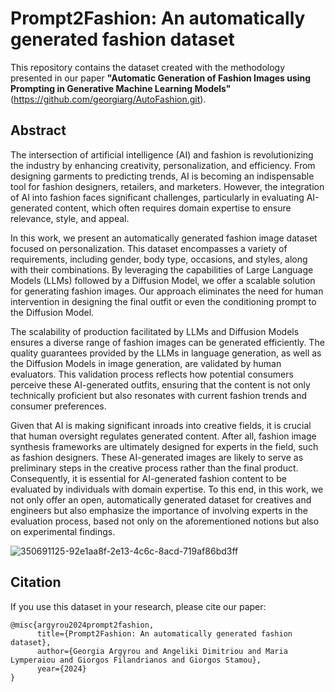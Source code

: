 # Prompt2Fashion: An automatically generated fashion dataset

This repository contains the dataset created with the methodology presented in our paper **"Automatic Generation of Fashion Images using Prompting in Generative Machine Learning Models"** (https://github.com/georgiarg/AutoFashion.git).


## Abstract

The intersection of artificial intelligence (AI) and fashion is revolutionizing the industry by enhancing creativity, personalization, and efficiency. From designing garments to predicting trends, AI is becoming an indispensable tool for fashion designers, retailers, and marketers. However, the integration of AI into fashion faces significant challenges, particularly in evaluating AI-generated content, which often requires domain expertise to ensure relevance, style, and appeal.

In this work, we present an automatically generated fashion image dataset focused on personalization. This dataset encompasses a variety of requirements, including gender, body type, occasions, and styles, along with their combinations. By leveraging the capabilities of Large Language Models (LLMs) followed by a Diffusion Model, we offer a scalable solution for generating fashion images. Our approach eliminates the need for human intervention in designing the final outfit or even the conditioning prompt to the Diffusion Model.

The scalability of production facilitated by LLMs and Diffusion Models ensures a diverse range of fashion images can be generated efficiently. The quality guarantees provided by the LLMs in language generation, as well as the Diffusion Models in image generation, are validated by human evaluators. This validation process reflects how potential consumers perceive these AI-generated outfits, ensuring that the content is not only technically proficient but also resonates with current fashion trends and consumer preferences. 

Given that AI is making significant inroads into creative fields, it is crucial that human oversight regulates generated content. After all, fashion image synthesis frameworks are ultimately designed for experts in the field, such as fashion designers. These AI-generated images are likely to serve as preliminary steps in the creative process rather than the final product. Consequently, it is essential for AI-generated fashion content to be evaluated by individuals with domain expertise. To this end, in this work, we not only offer an open, automatically generated dataset for creatives and engineers but also emphasize the importance of involving experts in the evaluation process, based not only on the aforementioned notions but also on experimental findings.

![350691125-92e1aa8f-2e13-4c6c-8acd-719af86bd3ff](https://github.com/user-attachments/assets/578c238a-134a-4466-a6db-8228140fcba5)

## Citation

If you use this dataset in your research, please cite our paper:

```
@misc{argyrou2024prompt2fashion,
      title={Prompt2Fashion: An automatically generated fashion dataset}, 
      author={Georgia Argyrou and Angeliki Dimitriou and Maria Lymperaiou and Giorgos Filandrianos and Giorgos Stamou},
      year={2024}
}

```
